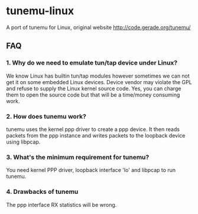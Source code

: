 # tunemu-linux
A port of tunemu for Linux, original website http://code.gerade.org/tunemu/

## FAQ

### 1. Why do we need to emulate tun/tap device under Linux?
We know Linux has builtin tun/tap modules however sometimes we can not get it on some embedded Linux devices. Device vendor may violate the GPL and refuse to supply the Linux kernel source code. Yes, you can charge them to open the source code but that will be a time/money consuming work.

### 2. How does tunemu work?
tunemu uses the kernel ppp driver to create a ppp device. It then reads packets from the ppp instance and writes packets to the loopback device using libpcap. 

### 3. What's the minimum requirement for tunemu?
You need kernel PPP driver, loopback interface 'lo' and libpcap to run tunemu.

### 4. Drawbacks of tunemu
The ppp interface RX statistics will be wrong.
